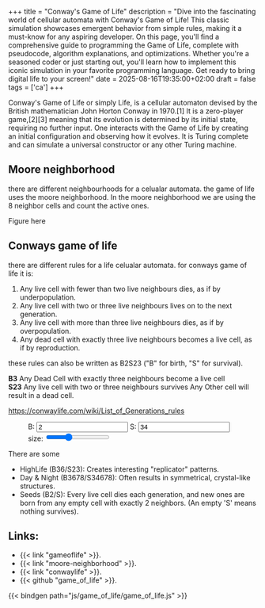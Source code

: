 +++
title = "Conway's Game of Life"
description = "Dive into the fascinating world of cellular automata with Conway's Game of Life! This classic simulation showcases emergent behavior from simple rules, making it a must-know for any aspiring developer. On this page, you'll find a comprehensive guide to programming the Game of Life, complete with pseudocode, algorithm explanations, and optimizations. Whether you're a seasoned coder or just starting out, you'll learn how to implement this iconic simulation in your favorite programming language. Get ready to bring digital life to your screen!"
date = 2025-08-16T19:35:00+02:00
draft = false
tags = ['ca']
+++

Conway's Game of Life or simply Life, is a cellular automaton devised by the British mathematician John Horton Conway in 1970.[1] It is a zero-player game,[2][3] meaning that its evolution is determined by its initial state, requiring no further input. One interacts with the Game of Life by creating an initial configuration and observing how it evolves. It is Turing complete and can simulate a universal constructor or any other Turing machine.

## Moore neighborhood


there are different neighbourhoods for a celualar automata. the game of life uses the moore 
neighborhood. In the moore neighborhood we are using the 8 neighbor cells and count the active
ones.

Figure here

## Conways game of life

there are different rules for a life celualar automata. for conways game of life it is:

1) Any live cell with fewer than two live neighbours dies, as if by underpopulation.
1) Any live cell with two or three live neighbours lives on to the next generation.
1) Any live cell with more than three live neighbours dies, as if by overpopulation.
1) Any dead cell with exactly three live neighbours becomes a live cell, as if by reproduction.

these rules can also be written as B2S23  ("B" for birth, "S" for survival). 

**B3**   Any Dead Cell with exactly three neighbours become a live cell  
**S23**  Any live cell with two or three neighbours survives
         Any Other cell will result in a dead cell.


https://conwaylife.com/wiki/List_of_Generations_rules


<figure>
  <canvas id="shader" oncontextmenu=event.preventdefault()></canvas>

  <label for="targetInput">B:</label>
  <input type="text" id="birth" value="2">
  <label for="targetInput">S:</label>
  <input type="text" id="survive" value="34">
  <br>
  <label class="h2" form="rules">size:</label>
  <input type="range" min="1" max="10" value="4" id="size"/>
</figure>

There are some 

- HighLife (B36/S23): Creates interesting "replicator" patterns.
- Day & Night (B3678/S34678): Often results in symmetrical, crystal-like structures.
- Seeds (B2/S): Every live cell dies each generation, and new ones are born from any empty cell with exactly 2 neighbors. (An empty 'S' means nothing survives).


## Links:
- {{< link "gameoflife" >}}.
- {{< link "moore-neighborhood" >}}.
- {{< link "conwaylife" >}}.
- {{< github "game_of_life" >}}.

<!-- <script> -->
<!--     let set_size; -->
<!--     let set_birth; -->
<!--     let set_survive; -->
<!---->
<!--     function on_load() { -->
<!--         const dpr = window.devicePixelRatio; -->
<!--         let canvas = document.getElementById('canvas'); -->
<!---->
<!--         set_size = Module.cwrap( -->
<!--             "set_size", -->
<!--             null, -->
<!--             ["number"] -->
<!--         ); -->
<!--         set_birth = Module.cwrap( -->
<!--             "set_birth", -->
<!--             null, -->
<!--             ["string"] -->
<!--         ); -->
<!--         set_survive = Module.cwrap( -->
<!--             "set_survive", -->
<!--             null, -->
<!--             ["string"] -->
<!--         ); -->
<!---->
<!--     } -->
<!--     var Module = { -->
<!--         postRun: [ on_load ], -->
<!--         canvas: document.getElementById('canvas'), -->
<!--         // doNotCaptureKeyboard: true, -->
<!--     }; -->
<!---->
<!---->
<!--     document.getElementById('birth').addEventListener('keydown', function(event) { -->
<!--       console.log("set new birth: ", event.target.value); -->
<!--       if (event.key === 'Enter') { -->
<!--         const inputValue = event.target.value; -->
<!--         set_birth(inputValue); -->
<!--       } -->
<!--     }); -->
<!--     document.getElementById('survive').addEventListener('keydown', function(event) { -->
<!--         const inputValue = event.target.value; -->
<!--         set_survive(inputValue); -->
<!--     }); -->
<!--     const sizeInput = document.querySelector('#size'); -->
<!--     function handleSizeChange(event) { -->
<!--         const newValue = event.target.value; -->
<!--         set_size(newValue); -->
<!--     } -->
<!--     sizeInput.addEventListener('input', handleSizeChange); -->
<!---->
<!--     window.addEventListener('keydown', function(event) { -->
<!--       if (event.keyCode === 8 || event.keyCode === 9) { -->
<!--           // event.stopPropagation();  -->
<!--         event.stopImmediatePropagation();  -->
<!--       } -->
<!--     }, true); -->
<!--     window.addEventListener('keyup', function(event) { -->
<!--         event.stopImmediatePropagation();  -->
<!--     }, true); -->
<!---->
<!-- </script> -->
{{< bindgen path="js/game_of_life/game_of_life.js" >}}


